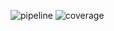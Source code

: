 <!-- (c) https://github.com/MontiCore/monticore -->
![pipeline](https://git.rwth-aachen.de/monticore/EmbeddedMontiArc/generators/cnnarch2x/badges/master/build.svg)
![coverage](https://git.rwth-aachen.de/monticore/EmbeddedMontiArc/generators/cnnarch2x/badges/master/coverage.svg)
